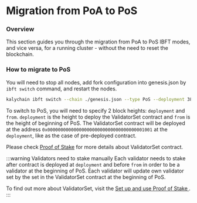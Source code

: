 # Migration from PoA to PoS

### Overview

This section guides you through the migration from PoA to PoS IBFT modes, and vice versa, for a running cluster - without the need to reset the blockchain.

### How to migrate to PoS

You will need to stop all nodes, add fork configuration into genesis.json by `ibft switch` command, and restart the nodes.

```bash
kalychain ibft switch --chain ./genesis.json --type PoS --deployment 3888 --from 200
```

To switch to PoS, you will need to specify 2 block heights: `deployment` and `from`. `deployment` is the height to deploy the ValidatorSet contract and `from` is the height of beginning of PoS. The ValidatorSet contract will be deployed at the address `0x0000000000000000000000000000000000001001` at the `deployment`, like as the case of pre-deployed contract.

Please check [Proof of Stake](pos-concepts/) for more details about ValidatorSet contract.

:::warning Validators need to stake manually Each validator needs to stake after contract is deployed at `deployment` and before `from` in order to be a validator at the beginning of PoS. Each validator will update own validator set by the set in the ValidatorSet contract at the beginning of PoS.

To find out more about ValidatorSet, visit the [Set up and use Proof of Stake ](pos-stake-unstake/). :::
